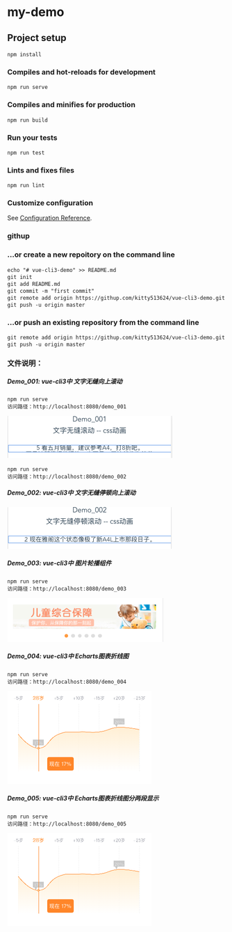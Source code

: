 # my-demo

## Project setup
```
npm install
```

### Compiles and hot-reloads for development
```
npm run serve
```

### Compiles and minifies for production
```
npm run build
```

### Run your tests
```
npm run test
```

### Lints and fixes files
```
npm run lint
```

### Customize configuration
See [Configuration Reference](https://cli.vuejs.org/config/).


### githup
### ...or create a new repoitory on the command line
```
echo "# vue-cli3-demo" >> README.md
git init
git add README.md
git commit -m "first commit"
git remote add origin https://githup.com/kitty513624/vue-cli3-demo.git
git push -u origin master
```
### ...or push an existing repository from the command line
```
git remote add origin https://githup.com/kitty513624/vue-cli3-demo.git
git push -u origin master
```
### 文件说明：
##### Demo_001: vue-cli3中 文字无缝向上滚动
```
npm run serve
访问路径：http://localhost:8080/demo_001
```
![Alt text](./src/images/gundong/gundong_01.png)
```
npm run serve
访问路径：http://localhost:8080/demo_002
```
##### Demo_002: vue-cli3中 文字无缝停顿向上滚动
![Alt text](./src/images/gundong/gundong_02.png)
##### Demo_003: vue-cli3中 图片轮播组件
```
npm run serve
访问路径：http://localhost:8080/demo_003
```
![Alt text](./src/images/slideShow/slide_show.png)
##### Demo_004: vue-cli3中 Echarts图表折线图
```
npm run serve
访问路径：http://localhost:8080/demo_004
```
![Alt text](./src/images/echarts/echarts_01.png)
##### Demo_005: vue-cli3中 Echarts图表折线图分两段显示
```
npm run serve
访问路径：http://localhost:8080/demo_005
```
![Alt text](./src/images/echarts/echarts_01.png)
